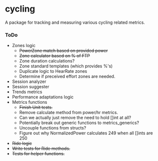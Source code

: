 # cycling
A package for tracking and measuring various cycling related metrics.

### ToDo
- Zones logic
    - ~~PowerZone match based on provided power~~
    - ~~Zone calculator based on % of FTP~~
    - Zone duration calculations?
    - Zone standard templates (which provides %'s)
    - Duplicate logic to HearRate zones
    - Determine if preceived effort zones are needed.
- Session analyzer
- Session suggester
- Trends metrics
- Performance adaptations logic
- Metrics functions
    - ~~Finish Unit tests.~~
    - Remove calculate method from power/hr metrics.
    - Can we actually just remove the need to hold []int at all?
    - Potentially break out generic functions to metrics_generics?
    - Uncouple functions from structs?
    - Figure out why NormalizedPower calculates 249 when all []ints are 250
- ~~Ride logic~~
- ~~Write tests for Ride methods.~~
- ~~Tests for helper functions.~~
